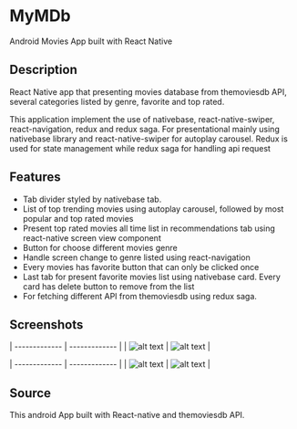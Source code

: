 # MyMDb
Android Movies App built with React Native

## Description
React Native app that presenting movies database from themoviesdb API, several categories listed by genre, favorite and top rated.

This application implement the use of nativebase, react-native-swiper, react-navigation, redux and redux saga. For presentational mainly using nativebase library and react-native-swiper for autoplay carousel. Redux is used for state management while redux saga for handling api request

## Features
* Tab divider styled by nativebase tab.
* List of top trending movies using autoplay carousel, followed by most popular and top rated movies
* Present top rated movies all time list in recommendations tab using react-native screen view component
* Button for choose different movies genre
* Handle screen change to genre listed using react-navigation
* Every movies has favorite button that can only be clicked once
* Last tab for present favorite movies list using nativebase card. Every card has delete button to remove from the list
* For fetching different API from themoviesdb using redux saga. 


## Screenshots
| ------------- | ------------- | 
| ![alt text](https://github.com/yudissptn/MyMDb/tree/master/screenshots/screenshot1.giv)  | ![alt text](https://github.com/yudissptn/MyMDb/tree/master/screenshots/screenshot2.gif)  |


| ------------- | ------------- | 
| ![alt text](https://github.com/yudissptn/MyMDb/tree/master/screenshots/screenshot3.gif)  | ![alt text](https://github.com/yudissptn/MyMDb/tree/master/screenshots/screenshot4.gif)  | 

## Source
This android App built with React-native and themoviesdb API. 
